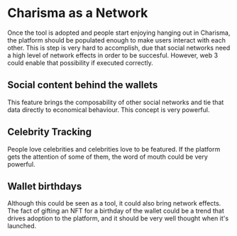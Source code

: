 # Charisma as a Network

Once the tool is adopted and people start enjoying hanging out in Charisma, the platform should be populated enough to make users interact with each other. This is step is very hard to accomplish, due that social networks need a high level of network effects in order to be succesful. However, web 3 could enable that possibility if executed correctly.

## Social content behind the wallets

This feature brings the composability of other social networks and tie that data directly to economical behaviour. This concept is very powerful.

## Celebrity Tracking

People love celebrities and celebrities love to be featured. If the platform gets the attention of some of them, the word of mouth could be very powerful. 

## Wallet birthdays

Although this could be seen as a tool, it could also bring network effects. The fact of gifting an NFT for a birthday of the wallet could be a trend that drives adoption to the platform, and it should be very well thought when it's launched. 